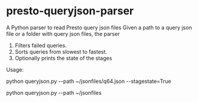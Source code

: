# presto-queryjson-parser
A Python parser to read Presto query json files
Given a path to a query json file or a folder with query json files, the parser
1) Filters failed queries.
2) Sorts queries from slowest to fastest.
3) Optionally prints the state of the stages

Usage:

python queryjson.py --path ~/jsonfiles/q64.json --stagestate=True

python queryjson.py --path ~/jsonfiles
